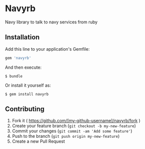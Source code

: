 # Navyrb

Navy library to talk to navy services from ruby


## Installation

Add this line to your application's Gemfile:

```ruby
gem 'navyrb'
```

And then execute:

    $ bundle

Or install it yourself as:

    $ gem install navyrb

## Contributing

1. Fork it ( https://github.com/[my-github-username]/navyrb/fork )
2. Create your feature branch (`git checkout -b my-new-feature`)
3. Commit your changes (`git commit -am 'Add some feature'`)
4. Push to the branch (`git push origin my-new-feature`)
5. Create a new Pull Request
